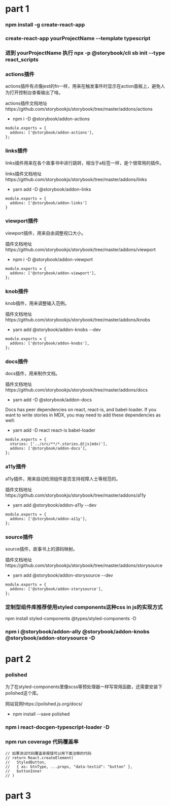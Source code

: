 # part 1

### npm install -g create-react-app

### create-react-app  yourProjectName --template typescript

### 进到 yourProjectName 执行 npx -p @storybook/cli sb init --type react_scripts

### actions插件

actions插件有点像jest的fn一样，用来在触发事件时显示在action面板上，避免人为打开控制台查看输出了啥。

actions插件文档地址https://github.com/storybookjs/storybook/tree/master/addons/actions

- npm i -D @storybook/addon-actions

```
module.exports = {
  addons: ['@storybook/addon-actions'],
};
```

### links插件

links插件用来在各个故事书中进行跳转，相当于a标签一样，是个很常用的插件。

links插件文档地址https://github.com/storybookjs/storybook/tree/master/addons/links

- yarn add -D @storybook/addon-links

```
module.exports = {
  addons: ['@storybook/addon-links']
}
```

### viewport插件

viewport插件，用来自由调整视口大小。

插件文档地址https://github.com/storybookjs/storybook/tree/master/addons/viewport

- npm i -D @storybook/addon-viewport

```
module.exports = {
  addons: ['@storybook/addon-viewport'],
};
```

### knob插件

knob插件，用来调整输入范例。

插件文档地址https://github.com/storybookjs/storybook/tree/master/addons/knobs

- yarn add @storybook/addon-knobs --dev

```
module.exports = {
  addons: ['@storybook/addon-knobs'],
};
```


### docs插件

docs插件，用来制作文档。

插件文档地址https://github.com/storybookjs/storybook/tree/master/addons/docs

- yarn add -D @storybook/addon-docs

Docs has peer dependencies on react, react-is, and babel-loader. If you want to write stories in MDX, you may need to add these dependencies as well:

- yarn add -D react react-is babel-loader

```
module.exports = {
  stories: ['../src/**/*.stories.@(js|mdx)'],
  addons: ['@storybook/addon-docs'],
};
```


### a11y插件

a11y插件，用来自动检测组件是否支持视障人士等规范的。

插件文档地址https://github.com/storybookjs/storybook/tree/master/addons/a11y

- yarn add @storybook/addon-a11y --dev

```
module.exports = {
  addons: ['@storybook/addon-a11y'],
};
```

### source插件

source插件，故事书上的源码映射。

插件文档地址https://github.com/storybookjs/storybook/tree/master/addons/storysource

- yarn add @storybook/addon-storysource --dev

```
module.exports = {
  addons: ['@storybook/addon-storysource'],
};
```

### 定制型组件库推荐使用styled components这种css in js的实现方式

npm install  styled-components @types/styled-components -D


### npm i @storybook/addon-ally @storybook/addon-knobs @storybook/addon-storysource -D


# part 2

### polished

为了在styled-components里像scss等预处理器一样写常用函数，还需要安装下polished这个库。

网站官网https://polished.js.org/docs/

- npm install --save polished

### npm i react-docgen-typescript-loader -D

### npm run coverage 代码覆盖率

```
// 如果测试代码覆盖率报错可以用下面注释的代码
// return React.createElement(
//   StyledButton,
//   { as: btnType, ...props, "data-testid": "button" },
//   buttonInner
// )
```

# part 3